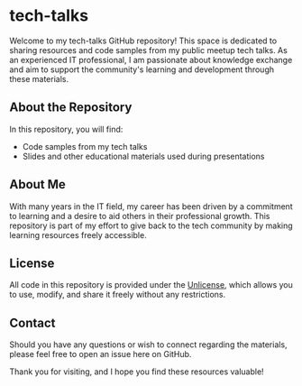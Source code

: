 # tech-talks

Welcome to my tech-talks GitHub repository! This space is dedicated to sharing resources and code samples from my public meetup tech talks. As an experienced IT professional, I am passionate about knowledge exchange and aim to support the community's learning and development through these materials.

## About the Repository

In this repository, you will find:
- Code samples from my tech talks
- Slides and other educational materials used during presentations

## About Me

With many years in the IT field, my career has been driven by a commitment to learning and a desire to aid others in their professional growth. This repository is part of my effort to give back to the tech community by making learning resources freely accessible.

## License

All code in this repository is provided under the [Unlicense](http://unlicense.org/), which allows you to use, modify, and share it freely without any restrictions.

## Contact

Should you have any questions or wish to connect regarding the materials, please feel free to open an issue here on GitHub.

Thank you for visiting, and I hope you find these resources valuable!


